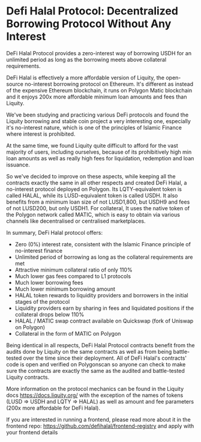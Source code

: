 # Defi Halal Protocol: Decentralized Borrowing Protocol Without Any Interest

DeFi Halal Protocol provides a zero-interest way of borrowing USDH for an unlimited period as long as the borrowing meets above collateral requirements. 

DeFi Halal is effectively a more affordable version of Liquity, the open-source no-interest borrowing protocol on Ethereum. It's different as instead of the expensive Ethereum blockchain, it runs on Polygon Matic blockchain and it enjoys 200x more affordable minimum loan amounts and fees than Liquity. 

We've been studying and practicing various DeFi protocols and found the Liquity borrowing and stable coin project a very interesting one, especially it's no-interest nature, which is one of the principles of Islamic Finance where interest is prohibited.

At the same time, we found Liquity quite difficult to afford for the vast majority of users, including ourselves, because of its prohibitively high min loan amounts as well as really high fees for liquidation, redemption and loan issuance.

So we've decided to improve on these aspects, while keeping all the contracts exactly the same in all other respects and created DeFi Halal, a no-interest protocol deployed on Polygon. Its LQTY-equivalent token is called HALAL, while its LUSD-equivalent token is called USDH. It also benefits from a minimum loan size of not LUSD1,800, but USDH9 and fees of not LUSD200, but only USDH1. For collateral, It uses the native token of the Polygon network called MATIC, which is easy to obtain via various channels like decentralised or centralised marketplaces.


In summary, DeFi Halal protocol offers:

- Zero (0%) interest rate, consistent with the Islamic Finance principle of no-interest finance
- Unlimited period of borrowing as long as the collateral requirements are met
- Attractive minimum collateral ratio of only 110%
- Much lower gas fees compared to L1 protocols
- Much lower borrowing fees
- Much lower minimum borrowing amount
- HALAL token rewards to liquidity providers and borrowers in the initial stages of the protocol
- Liquidity providers earn by sharing in fees and liquidated positions if the collateral drops below 110%
- HALAL / MATIC swap contract available on Quickswap (fork of Uniswap on Polygon)
- Collateral in the form of MATIC on Polygon

Being identical in all respects, DeFi Halal Protocol contracts benefit from the audits done by Liquity on the same contracts as well as from being battle-tested over the time since their deployment. All of DeFi Halal's contracts' code is open and verified on Polygonscan so anyone can check to make sure the contracts are exactly the same as the audited and battle-tested Liquity contracts.

More information on the protocol mechanics can be found in the Liquity docs https://docs.liquity.org/ with the exception of the names of tokens (LUSD => USDH and LQTY => HALAL) as well as amount and fee parameters (200x more affordable for DeFi Halal).

If you are interested in running a frontend, please read more about it in the frontend repo: https://github.com/defihalal/frontend-registry and apply with your frontend details

